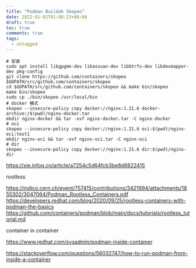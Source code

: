 ```yaml
---
title: "Podman Buildah Skopeo"
date: 2022-01-02T01:08:23+08:00
draft: true
toc: true
comments: true
tags:
  - untagged
---
```


```
# 安装
sudo apt install libgpgme-dev libassuan-dev libbtrfs-dev libdevmapper-dev pkg-config
git clone https://github.com/containers/skopeo $GOPATH/src/github.com/containers/skopeo
cd $GOPATH/src/github.com/containers/skopeo && make bin/skopeo
make bin/skopeo
sudo cp ./bin/skopeo /usr/local/bin
# docker 模式
skopeo --insecure-policy copy docker://nginx:1.21.6 docker-archive:/$(pwd)/nginx-docker.tar
mkdir nginx-docker && tar -xvf nginx-docker.tar -C nginx-docker
# oci
skopeo --insecure-policy copy docker://nginx:1.21.6 oci:$(pwd)/nginx-oci:test1
mkdir nginx-oci && tar -xvf nginx-oci.tar -C nginx-oci
# dir
skopeo --insecure-policy copy docker://nginx:1.21.6 dir:$(pwd)/nginx-dir
```

https://xie.infoq.cn/article/a7254c5d64fcb3be8d6822415

rootless

https://indico.cern.ch/event/757415/contributions/3421994/attachments/1855302/3047064/Podman_Rootless_Containers.pdf
https://developers.redhat.com/blog/2020/09/25/rootless-containers-with-podman-the-basics
https://github.com/containers/podman/blob/main/docs/tutorials/rootless_tutorial.md

container in container

https://www.redhat.com/sysadmin/podman-inside-container

https://stackoverflow.com/questions/56032747/how-to-run-podman-from-inside-a-container
